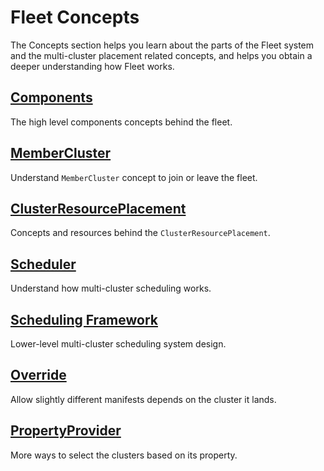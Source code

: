 # Fleet Concepts

The Concepts section helps you learn about the parts of the Fleet system and the multi-cluster placement related concepts,
and helps you obtain a deeper understanding how Fleet works.

## [Components](Components/README.md)

The high level components concepts behind the fleet.

## [MemberCluster](MemberCluster/README.md)
Understand `MemberCluster` concept to join or leave the fleet.

## [ClusterResourcePlacement](ClusterResourcePlacement/README.md)

Concepts and resources behind the `ClusterResourcePlacement`.

## [Scheduler](Scheduler/README.md)

Understand how multi-cluster scheduling works.

## [Scheduling Framework](Scheduling-Framework/README.md)

Lower-level multi-cluster scheduling system design.

## [Override](Override/README.md)
Allow slightly different manifests depends on the cluster it lands.

## [PropertyProvider](PropertyProviderAndClusterProperties/README.md)

More ways to select the clusters based on its property.
